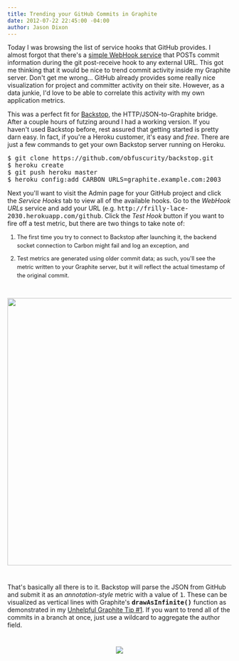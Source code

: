 ```yaml
---
title: Trending your GitHub Commits in Graphite
date: 2012-07-22 22:45:00 -04:00
author: Jason Dixon
---
```


<p>Today I was browsing the list of service hooks that GitHub provides. I almost forgot that there's a <a href="https://help.github.com/articles/post-receive-hooks">simple WebHook service</a> that POSTs commit information during the git post-receive hook to any external URL. This got me thinking that it would be nice to trend commit activity inside my Graphite server. Don't get me wrong... GitHub already provides some really nice visualization for project and committer activity on their site. However, as a data junkie, I'd love to be able to correlate this activity with my own application  metrics.</p>

<p>This was a perfect fit for <a href="https://github.com/obfuscurity/backstop">Backstop</a>, the HTTP/JSON-to-Graphite bridge. After a couple hours of futzing around I had a working version. If you haven't used Backstop before, rest assured that getting started is pretty darn easy. In fact, if you're a Heroku customer, it's easy and <em>free</em>. There are just a few commands to get your own Backstop server running on Heroku.</p>

<!--readmore-->

<pre>
$ git clone https://github.com/obfuscurity/backstop.git
$ heroku create
$ git push heroku master
$ heroku config:add CARBON_URLS=graphite.example.com:2003
</pre>

<p>Next you'll want to visit the Admin page for your GitHub project and click the <em>Service Hooks</em> tab to view all of the available hooks. Go to the <em>WebHook URLs</em> service and add your URL (e.g. <tt>http://frilly-lace-2030.herokuapp.com/github</tt>. Click the <em>Test Hook</em> button if you want to fire off a test metric, but there are two things to take note of:

<ol style="font-size: 0.9em; line-height: 1.5em;">
<li style="margin-bottom: 10px;">The first time you try to connect to Backstop after launching it, the backend socket connection to Carbon might fail and log an exception, and</li>
<li>Test metrics are generated using older commit data; as such, you'll see the metric written to your Graphite server, but it will reflect the actual timestamp of the original commit.</li>
</ol>

<div style="text-align: center;  margin: 40px 0;"><img src="http://f.cl.ly/items/202B2i1v182Z1a3E2N3v/Screen%20shot%202012-07-22%20at%2010.48.12%20PM.png" width="600" /></div>

<p>That's basically all there is to it. Backstop will parse the JSON from GitHub and submit it as an <em>annotation-style</em> metric with a value of <tt>1</tt>. These can be visualized as vertical lines with Graphite's <tt><b>drawAsInfinite()</b></tt> function as demonstrated in my <a href="http://obfuscurity.com/2012/04/Unhelpful-Graphite-Tip-1">Unhelpful Graphite Tip #1</a>. If you want to trend all of the commits in a branch at once, just use a wildcard to aggregate the author field.</p>

<div style="text-align: center; margin: 40px 0;"><img src="http://f.cl.ly/items/111Q3Y2k05363K330Y0I/Screen%20shot%202012-07-22%20at%209.46.20%20PM.png" /></div>